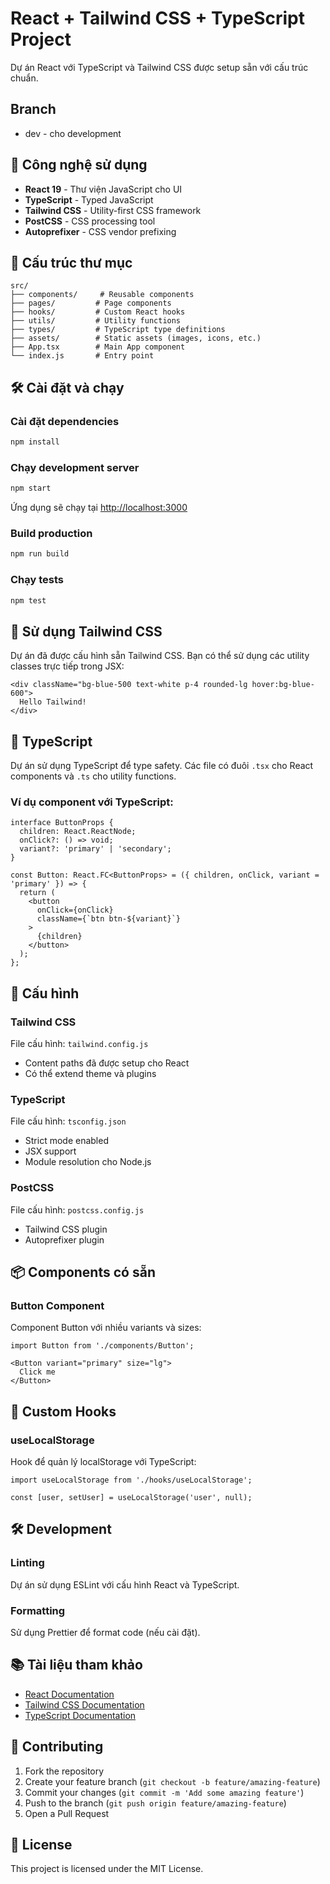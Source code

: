 # React + Tailwind CSS + TypeScript Project

Dự án React với TypeScript và Tailwind CSS được setup sẵn với cấu trúc chuẩn.
## Branch
- dev - cho development
## 🚀 Công nghệ sử dụng

- **React 19** - Thư viện JavaScript cho UI
- **TypeScript** - Typed JavaScript
- **Tailwind CSS** - Utility-first CSS framework
- **PostCSS** - CSS processing tool
- **Autoprefixer** - CSS vendor prefixing

## 📁 Cấu trúc thư mục

```
src/
├── components/     # Reusable components
├── pages/         # Page components
├── hooks/         # Custom React hooks
├── utils/         # Utility functions
├── types/         # TypeScript type definitions
├── assets/        # Static assets (images, icons, etc.)
├── App.tsx        # Main App component
└── index.js       # Entry point
```

## 🛠️ Cài đặt và chạy

### Cài đặt dependencies
```bash
npm install
```

### Chạy development server
```bash
npm start
```

Ứng dụng sẽ chạy tại [http://localhost:3000](http://localhost:3000)

### Build production
```bash
npm run build
```

### Chạy tests
```bash
npm test
```

## 🎨 Sử dụng Tailwind CSS

Dự án đã được cấu hình sẵn Tailwind CSS. Bạn có thể sử dụng các utility classes trực tiếp trong JSX:

```tsx
<div className="bg-blue-500 text-white p-4 rounded-lg hover:bg-blue-600">
  Hello Tailwind!
</div>
```

## 📝 TypeScript

Dự án sử dụng TypeScript để type safety. Các file có đuôi `.tsx` cho React components và `.ts` cho utility functions.

### Ví dụ component với TypeScript:

```tsx
interface ButtonProps {
  children: React.ReactNode;
  onClick?: () => void;
  variant?: 'primary' | 'secondary';
}

const Button: React.FC<ButtonProps> = ({ children, onClick, variant = 'primary' }) => {
  return (
    <button 
      onClick={onClick}
      className={`btn btn-${variant}`}
    >
      {children}
    </button>
  );
};
```

## 🔧 Cấu hình

### Tailwind CSS
File cấu hình: `tailwind.config.js`
- Content paths đã được setup cho React
- Có thể extend theme và plugins

### TypeScript
File cấu hình: `tsconfig.json`
- Strict mode enabled
- JSX support
- Module resolution cho Node.js

### PostCSS
File cấu hình: `postcss.config.js`
- Tailwind CSS plugin
- Autoprefixer plugin

## 📦 Components có sẵn

### Button Component
Component Button với nhiều variants và sizes:

```tsx
import Button from './components/Button';

<Button variant="primary" size="lg">
  Click me
</Button>
```

## 🎯 Custom Hooks

### useLocalStorage
Hook để quản lý localStorage với TypeScript:

```tsx
import useLocalStorage from './hooks/useLocalStorage';

const [user, setUser] = useLocalStorage('user', null);
```

## 🛠️ Development

### Linting
Dự án sử dụng ESLint với cấu hình React và TypeScript.

### Formatting
Sử dụng Prettier để format code (nếu cài đặt).

## 📚 Tài liệu tham khảo

- [React Documentation](https://react.dev/)
- [Tailwind CSS Documentation](https://tailwindcss.com/docs)
- [TypeScript Documentation](https://www.typescriptlang.org/docs/)

## 🤝 Contributing

1. Fork the repository
2. Create your feature branch (`git checkout -b feature/amazing-feature`)
3. Commit your changes (`git commit -m 'Add some amazing feature'`)
4. Push to the branch (`git push origin feature/amazing-feature`)
5. Open a Pull Request

## 📄 License

This project is licensed under the MIT License.
